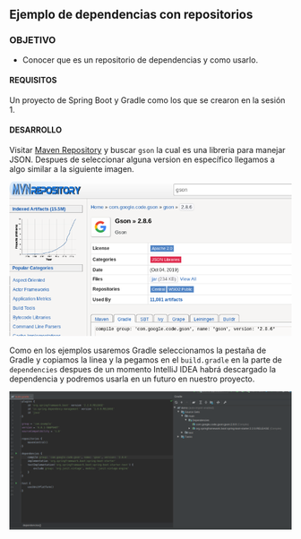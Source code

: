 ## Ejemplo de dependencias con repositorios

### OBJETIVO

- Conocer que es un repositorio de dependencias y como usarlo.

#### REQUISITOS

Un proyecto de Spring Boot y Gradle como los que se crearon en la sesión 1.

#### DESARROLLO

Visitar [Maven Repository](https://mvnrepository.com/) y buscar `gson` la cual es una libreria para manejar JSON. Despues de seleccionar alguna version en específico llegamos a algo similar a la siguiente imagen.

![GSON](gsonmaven.png)

Como en los ejemplos usaremos Gradle seleccionamos la pestaña de Gradle y copiamos la linea y la pegamos en el `build.gradle` en la parte de `dependencies` despues de un momento IntelliJ IDEA habrá descargado la dependencia y podremos usarla en un futuro en nuestro proyecto.

![Gradle](gradleidea.png)

